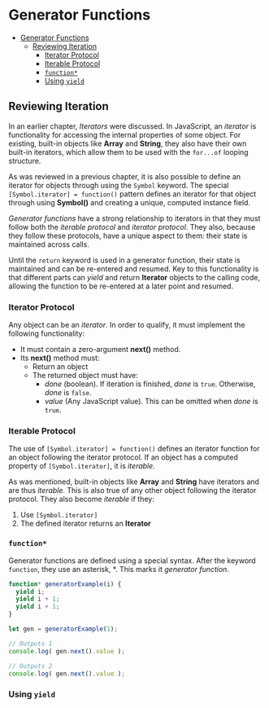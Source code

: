 # Generator Functions

- [Generator Functions](#generator-functions)
  - [Reviewing Iteration](#reviewing-iteration)
    - [Iterator Protocol](#iterator-protocol)
    - [Iterable Protocol](#iterable-protocol)
    - [`function*`](#function)
    - [Using `yield`](#using-yield)

## Reviewing Iteration

In an earlier chapter, *Iterators* were discussed. In JavaScript, an *iterator* is functionality for accessing the internal properties of some object. For existing, built-in objects like **Array** and **String**, they also have their own built-in iterators, which allow them to be used with the `for...of` looping structure.

As was reviewed in a previous chapter, it is also possible to define an iterator for objects through using the `Symbol` keyword. The special `[Symbol.iterator] = function()` pattern defines an iterator for that object through using **Symbol()** and creating a unique, computed instance field.

*Generator functions* have a strong relationship to iterators in that they must follow both the *iterable protocol* and *iterator protocol*. They also, because they follow these protocols, have a unique aspect to them: their state is maintained across calls.

Until the `return` keyword is used in a generator function, their state is maintained and can be re-entered and resumed. Key to this functionality is that different parts can *yield* and return **Iterator** objects to the calling code, allowing the function to be re-entered at a later point and resumed.

### Iterator Protocol

Any object can be an *iterator*. In order to qualify, it must implement the following functionality:

- It must contain a zero-argument **next()** method.
- Its **next()** method must:
  - Return an object
  - The returned object must have:
    - *done* (boolean). If iteration is finished, *done* is `true`. Otherwise, *done* is `false`.
    - *value* (Any JavaScript value). This can be omitted when *done* is `true`.

### Iterable Protocol

The use of `[Symbol.iterator] = function()` defines an iterator function for an object following the iterator protocol. If an object has a computed property of `[Symbol.iterator]`, it is *iterable*.

As was mentioned, built-in objects like **Array** and **String** have iterators and are thus *iterable*. This is also true of any other object following the iterator protocol. They also become *iterable* if they:

1) Use `[Symbol.iterator]`
2) The defined iterator returns an **Iterator**

### `function*`

Generator functions are defined using a special syntax. After the keyword `function`, they use an asterisk, \*. This marks it *generator function*.

```javascript
function* generatorExample(i) {
  yield i;
  yield i + 1;
  yield i + 1;
}

let gen = generatorExample(1);

// Outputs 1
console.log( gen.next().value );

// Outputs 2
console.log( gen.next().value );
```

### Using `yield`
